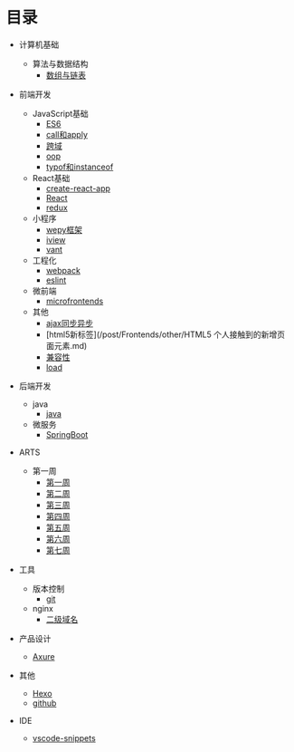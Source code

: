 # 目录

* 计算机基础
  * 算法与数据结构
    * [数组与链表](/post/DataStructure/ArrayLinkedList.md)

* 前端开发
  * JavaScript基础
    * [ES6](/post/Frontends/JavaScript/ES6.md)
    * [call和apply](/post/Frontends/JavaScript/JavaScript中call和apply的理解.md)
    * [跨域](/post/Frontends/JavaScript/JavaScript跨域.md)
    * [oop](/post/Frontends/JavaScript/JavaScript面向对象.md)
    * [typof和instanceof](/post/Frontends/JavaScript/JavaScript中typeof与instanceof的区别.md)
  * React基础
    * [create-react-app](/post/Frontends/React/create-react-app.md)
    * [React](/post/Frontends/React/react1.md)
    * [redux](/post/Frontends/React/redux.md)
  * 小程序
    * [wepy框架](/post/Frontends/MiniProgarm/wepy.md)
    * [iview](/post/Frontends/MiniProgarm/iview-webapp.md)
    * [vant](/post/Frontends/MiniProgarm/vant.md)
  * 工程化
    * [webpack](/post/Project/webpack.md)
    * [eslint](/post/Project/eslint.md)
  * 微前端
    * [microfrontends](/post/Frontends/microfrontends.md)
  * 其他
    * [ajax同步异步](/post/Frontends/other/AJAX同步与异步请求.md)
    * [html5新标签](/post/Frontends/other/HTML5 个人接触到的新增页面元素.md)
    * [兼容性](/post/Frontends/other/一些兼容性问题.md)
    * [load](/post/Frontends/other/关于页面加载,seo,post,get.md)
  
* 后端开发
  * java
    * [java]('/post/Backends/Java.md')
  * 微服务
    * [SpringBoot](/post/Backends/SpringBoot.md)
  
* ARTS
  * 第一周
    * [第一周](/post/ARTS/week1.md)
    * [第二周](/post/ARTS/week2.md)
    * [第三周](/post/ARTS/week3.md)
    * [第四周](/post/ARTS/week4.md)
    * [第五周](/post/ARTS/week5.md)
    * [第六周](/post/ARTS/week6.md)
    * [第七周](/post/ARTS/week7.md)
  
* 工具
  * 版本控制
    * [git](/post/Version/git.md)
  * nginx
    * [二级域名](/post/ECS/secondaryDomain.md)

* 产品设计
  * [Axure](/post/Tools/axure.md)

* 其他
  * [Hexo](/post/Study/hexo.md)
  * [github](/post/Tools/github.md)

* IDE
  * [vscode-snippets](/post/IDE/vscode/code-snippets.md)